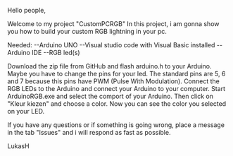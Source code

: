 Hello people,


Welcome to my project "CustomPCRGB"
In this project, i am gonna show you how to build your custom RGB lightning in your pc.

Needed: 
--Arduino UNO 
--Visual studio code with Visual Basic installed
--Arduino IDE
--RGB led(s)

Download the zip file from GitHub and flash arduino.h to your Arduino. Maybe you have to change the pins for your led. The standard pins are 5, 6 and 7 because this pins have PWM (Pulse With Modulation). Connect the RGB LEDs to the Arduino and connect your Arduino to your computer. Start ArduinoRGB.exe and select the comport of your Arduino. Then click on "Kleur kiezen" and choose a color. Now you can see the color you selected on your LED. 



If you have any questions or if something is going wrong, place a message in the tab "Issues" and i will respond as fast as possible.


LukasH


